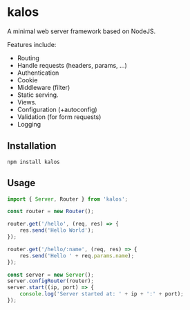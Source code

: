 # kalos

A minimal web server framework based on NodeJS.

Features include:

- Routing
- Handle requests (headers, params, ...)
- Authentication
- Cookie
- Middleware (filter)
- Static serving.
- Views.
- Configuration (+autoconfig)
- Validation (for form requests)
- Logging

## Installation

```
npm install kalos
```

## Usage

```js
import { Server, Router } from 'kalos';

const router = new Router();

router.get('/hello', (req, res) => {
    res.send('Hello World');
});

router.get('/hello/:name', (req, res) => {
    res.send('Hello ' + req.params.name);
});

const server = new Server();
server.configRouter(router);
server.start((ip, port) => {
    console.log('Server started at: ' + ip + ':' + port);
});
```
